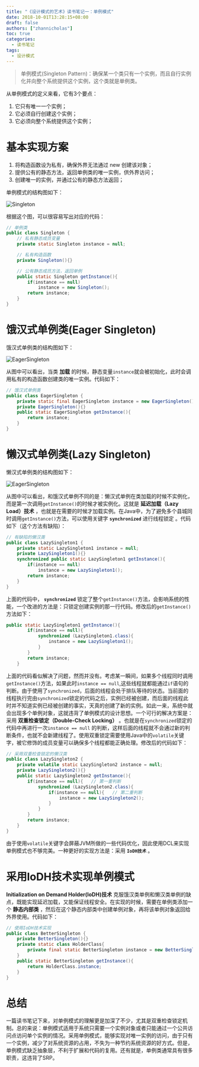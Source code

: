 ```yaml
---
title: "《设计模式的艺术》读书笔记一：单例模式"
date: 2018-10-01T13:28:15+08:00
draft: false
authors: ["zhannicholas"]
toc: true
categories:
  - 读书笔记
tags:
  - 设计模式
---
```


> 单例模式(Singleton Pattern)：确保某一个类只有一个实例，而且自行实例化并向整个系统提供这个实例，这个类就是单例类。

从单例模式的定义来看，它有3个要点：

1. 它只有唯一一个实例；
2. 它必须自行创建这个实例；
3. 它必须向整个系统提供这个实例；

# 基本实现方案

1. 将构造函数设为私有，确保外界无法通过 new 创建该对象；
2. 提供公有的静态方法，返回单例类的唯一实例，供外界访问；
3. 创建唯一的实例，并通过公有的静态方法返回；

单例模式的结构图如下：

![Singleton](/images/design-patterns/Singleton.jpg "单例模式结构图")

根据这个图，可以很容易写出对应的代码：
```java
// 单例类
public class Singleton {
    // 私有静态成员变量
    private static Singleton instance = null;

    // 私有构造函数
    private Singleton(){}

    // 公有静态成员方法，返回单例
    public static Singleton getInstance(){
        if(instance == null)
            instance = new Singleton();
        return instance;
    }
}
```

# 饿汉式单例类(Eager Singleton)

饿汉式单例类的结构图如下：

![EagerSingleton](/images/design-patterns/EagerSingleton.jpg "饿汉式单例结构图")

从图中可以看出，当类 **加载** 的时候，静态变量`instance`就会被初始化，此时会调用私有的构造函数创建类的唯一实例。代码如下：
```Java
// 饿汉式单例类
public class EagerSingleton {
    private static final EagerSingleton instance = new EagerSingleton();
    private EagerSingleton(){}
    public static EagerSingleton getInstance(){
        return instance;
    }
}
```
# 懒汉式单例类(Lazy Singleton)

懒汉式单例类的结构图如下：

![EagerSingleton](/images/design-patterns/LazySingleton.jpg "懒汉式单例结构图")

从图中可以看出，和饿汉式单例不同的是：懒汉式单例在类加载的时候不实例化，而是第一次调用`getInstance()`的时候才被实例化。这就是 **延迟加载（Lazy Load）技术** ，也就是在需要的时候才加载实例。在Java中，为了避免多个县城同时调用`getInstance()`方法，可以使用关键字 **`synchronized`** 进行线程锁定 。代码如下（这个方法有缺陷）：

```Java
// 有缺陷的懒汉类
public class LazySingleton1 {
    private static LazySingleton1 instance = null;
    private LazySingleton1(){}
    synchronized public static LazySingleton1 getInstance(){
        if(instance == null)
            instance = new LazySingleton1();
        return instance;
    }
}
```

上面的代码中， **`synchronized`** 锁定了整个`getInstance()`方法，会影响系统的性能，一个改进的方法是：只锁定创建实例的那一行代码。修改后的`getInstance()`方法如下：

```Java
public static LazySingleton1 getInstance(){
        if(instance == null){
            synchronized (LazySingleton1.class){
                instance = new LazySingleton1();
            }
        }
        return instance;
    }
```
上面的代码看似解决了问题，然而并没有。考虑某一瞬间，如果多个线程同时调用`getInstance()`方法，如果此时`instance == null`,这些线程就都能通过`if`语句的判断。由于使用了`synchronized`，后面的线程会处于排队等待的状态。当前面的线程执行完由`synchronized`锁定的代码之后，实例已经被创建，而后面的线程此时并不知道实例已经被创建的事实，天真的创建了新的实例。如此一来，系统中就会出现多个单例对象，这就违背了单例模式的设计思想。一个可行的解决方案是：采用 **双重检查锁定（Double-Check Locking）** 。也就是在`synchronized`锁定的代码中再进行一次`instance == null` 的判断，这样后面的线程就不会通过新的判断条件，也就不会新建线程了。使用双重锁定需要使用Java中的`volatile`关键字，被它修饰的成员变量可以确保多个线程都能正确处理。修改后的代码如下：

```Java
// 采用双重检查锁定的懒汉类
public class LazySingleton2 {
    private volatile static LazySingleton2 instance = null;
    private LazySingleton2(){}
    public static LazySingleton2 getInstance(){
        if(instance == null){   // 第一重判断
            synchronized (LazySingleton2.class){
                if(instance == null){   // 第二重判断
                    instance = new LazySingleton2();
                }
            }
        }
        return instance;
    }
}
```

由于使用`volatile`关键字会屏蔽JVM所做的一些代码优化，因此使用DCL来实现单例模式也不够完美。一种更好的实现方法是：采用 **`IoDH技术`** 。

# 采用IoDH技术实现单例模式

**Initialization on Demand Holder(IoDH)技术** 克服饿汉类单例和懒汉类单例的缺点，既能实现延迟加载，又能保证线程安全。在实现的时候，需要在单例类添加一个 **静态内部类** ，然后在这个静态内部类中创建单例对象，再将该单例对象返回给外界使用。代码如下：

```Java
// 使用IoDH技术实现
public class BetterSingleton {
    private BetterSingleton(){}
    private static class HolderClass{
        private final static BetterSingleton instance = new BetterSingleton();
    }
    public static BetterSingleton getInstance(){
        return HolderClass.instance;
    }
}
```

# 总结

一篇读书笔记下来，对单例模式的理解更是加深了不少，尤其是双重检查锁定机制。总的来说：单例模式适用于系统只需要一个实例对象或者只能通过一个公共访问点访问单个实例的情况。采用单例模式，能够实现对唯一实例的访问，由于只有一个实例，减少了对系统资源的占用，不失为一种节约系统资源的好方式。但是，单例模式缺乏抽象层，不利于扩展和代码的复用。还有就是，单例类通常具有很多职责，这违背了SRP。